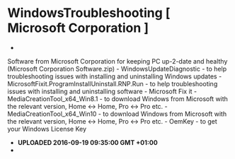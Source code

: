 
# WindowsTroubleshooting [ Microsoft Corporation ]
- 
 Software from Microsoft Corporation for keeping PC up-2-date and healthy (Microsoft Corporation Software.zip)
    - WindowsUpdateDiagnostic - to help troubleshooting issues with installing and uninstalling Windows updates
    - MicrosoftFixit.ProgramInstallUninstall.RNP.Run - to help troubleshooting issues with installing and uninstalling software
    - Microsoft Fix it
    - MediaCreationTool_x64_Win8.1 - to download Windows from Microsoft with the relevant version, Home <-> Home, Pro <-> Pro etc.
    - MediaCreationTool_x64_Win10 - to download Windows from Microsoft with the relevant version, Home <-> Home, Pro <-> Pro etc.
    - OemKey - to get your Windows License Key
- <strong>UPLOADED 2016-09-19 09:35:00 GMT +01:00</strong>
- 
